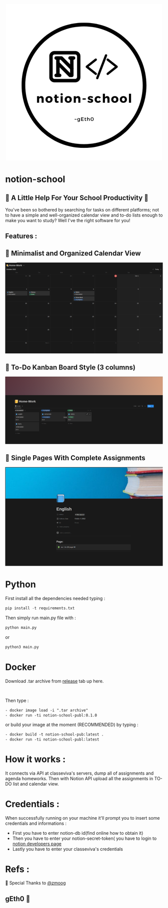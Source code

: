 <p align="center">
  <img width="500" height="500" src="./images/notion-school-logo.png">
</p>

# notion-school

## 📘 A Little Help For Your School Productivity 📘

You've been so bothered by searching for tasks on different platforms; not to have a simple and well-organized calendar view and to-do lists enough to make you want to study? Well I've the right software for you!
<br>
## Features :

<p align="center">
    <h2>📍 Minimalist and Organized Calendar View</h2>
  <img  src="./images/calendar.png">
</p>

<p align="center">
    <h2>📍 To-Do Kanban Board Style (3 columns)</h2>
  <img  src="./images/board.png">
</p>

<p align="center">
    <h2>📍 Single Pages With Complete Assignments</h2>
  <img  src="./images/page.png">
</p>

# Python
First install all the dependencies needed typing : 
```python
pip install -t requirements.txt
```
Then simply run main.py file with :
```python
python main.py
``` 
or 
```python
python3 main.py
``` 
# Docker
Download .tar archive from [release](https://github.com/gEth0/notion-school/releases) tab up here.

<br>

Then type :
```docker
- docker image load -i ".tar archive"
- docker run -ti notion-school-publ:0.1.0
```
or build your image at the moment (RECOMMENDED) by typing :
```docker
- docker build -t notion-school-pub:latest .
- docker run -ti notion-school-publ:latest
```
# How it works :
It connects via API at classeviva's servers, dump all of assignments and agenda homeworks.
Then with Notion API upload all the assignments in TO-DO list and calendar view.
# Credentials : 
When successfully running on your machine it'll prompt you to insert some credentials and informations : 
- First you have to enter notion-db id(find online how to obtain it)
- Then you have to enter your notion-secret-token( you have to login to [notion developers page](https://developers.notion.com/)
- Lastly you have to enter your classeviva's credentials

# Refs :
 🙌 Special Thanks to [@zmoog](https://github.com/zmoog)
 
## gEth0 💯 
